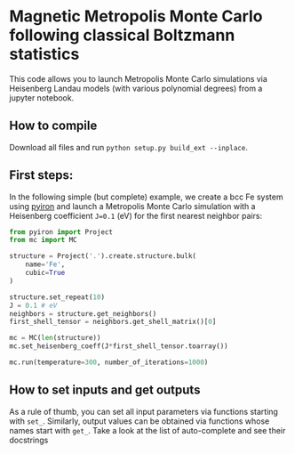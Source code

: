 # Magnetic Metropolis Monte Carlo following classical Boltzmann statistics

This code allows you to launch Metropolis Monte Carlo simulations via Heisenberg Landau models (with various polynomial degrees) from a jupyter notebook.

## How to compile

Download all files and run `python setup.py build_ext --inplace`.

## First steps:

In the following simple (but complete) example, we create a bcc Fe system using [pyiron](http://github.com/pyiron/pyiron) and launch a Metropolis Monte Carlo simulation with a Heisenberg coefficient `J=0.1` (eV) for the first nearest neighbor pairs:

```python
from pyiron import Project
from mc import MC

structure = Project('.').create.structure.bulk(
    name='Fe',
    cubic=True
)

structure.set_repeat(10)
J = 0.1 # eV
neighbors = structure.get_neighbors()
first_shell_tensor = neighbors.get_shell_matrix()[0]

mc = MC(len(structure))
mc.set_heisenberg_coeff(J*first_shell_tensor.toarray())

mc.run(temperature=300, number_of_iterations=1000)
```

## How to set inputs and get outputs

As a rule of thumb, you can set all input parameters via functions starting with `set_`. Similarly, output values can be obtained via functions whose names start with `get_`. Take a look at the list of auto-complete and see their docstrings

